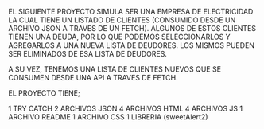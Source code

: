 EL SIGUIENTE PROYECTO SIMULA SER UNA EMPRESA DE ELECTRICIDAD LA CUAL TIENE UN LISTADO DE CLIENTES (CONSUMIDO DESDE UN ARCHIVO JSON A TRAVES DE UN FETCH).
ALGUNOS DE ESTOS CLIENTES TIENEN UNA DEUDA, POR LO QUE PODEMOS SELECCIONARLOS Y AGREGARLOS A UNA NUEVA LISTA DE DEUDORES. 
LOS MISMOS PUEDEN SER ELIMINADOS DE ESA LISTA DE DEUDORES.

A SU VEZ, TENEMOS UNA LISTA DE CLIENTES NUEVOS QUE SE CONSUMEN DESDE UNA API A TRAVES DE FETCH. 

EL PROYECTO TIENE;

1 TRY CATCH
2 ARCHIVOS JSON
4 ARCHIVOS HTML
4 ARCHIVOS JS
1 ARCHIVO README
1 ARCHIVO CSS
1 LIBRERIA (sweetAlert2)